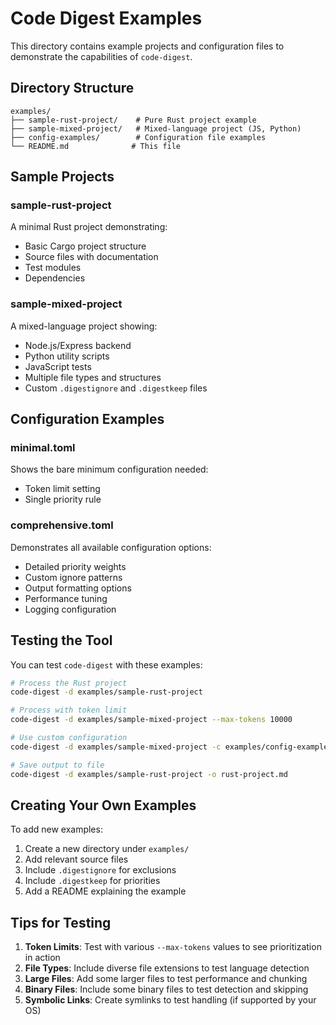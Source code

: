 # Code Digest Examples

This directory contains example projects and configuration files to demonstrate the capabilities of `code-digest`.

## Directory Structure

```
examples/
├── sample-rust-project/    # Pure Rust project example
├── sample-mixed-project/   # Mixed-language project (JS, Python)
├── config-examples/        # Configuration file examples
└── README.md              # This file
```

## Sample Projects

### sample-rust-project

A minimal Rust project demonstrating:
- Basic Cargo project structure
- Source files with documentation
- Test modules
- Dependencies

### sample-mixed-project

A mixed-language project showing:
- Node.js/Express backend
- Python utility scripts
- JavaScript tests
- Multiple file types and structures
- Custom `.digestignore` and `.digestkeep` files

## Configuration Examples

### minimal.toml

Shows the bare minimum configuration needed:
- Token limit setting
- Single priority rule

### comprehensive.toml

Demonstrates all available configuration options:
- Detailed priority weights
- Custom ignore patterns
- Output formatting options
- Performance tuning
- Logging configuration

## Testing the Tool

You can test `code-digest` with these examples:

```bash
# Process the Rust project
code-digest -d examples/sample-rust-project

# Process with token limit
code-digest -d examples/sample-mixed-project --max-tokens 10000

# Use custom configuration
code-digest -d examples/sample-mixed-project -c examples/config-examples/comprehensive.toml

# Save output to file
code-digest -d examples/sample-rust-project -o rust-project.md
```

## Creating Your Own Examples

To add new examples:

1. Create a new directory under `examples/`
2. Add relevant source files
3. Include `.digestignore` for exclusions
4. Include `.digestkeep` for priorities
5. Add a README explaining the example

## Tips for Testing

1. **Token Limits**: Test with various `--max-tokens` values to see prioritization in action
2. **File Types**: Include diverse file extensions to test language detection
3. **Large Files**: Add some larger files to test performance and chunking
4. **Binary Files**: Include some binary files to test detection and skipping
5. **Symbolic Links**: Create symlinks to test handling (if supported by your OS)